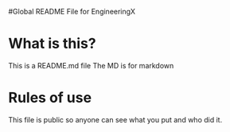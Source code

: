 #Global README File for EngineeringX

# What is this?
This is a README.md file
The MD is for markdown

# Rules of use
This file is public so anyone can see what you put and who did it.
